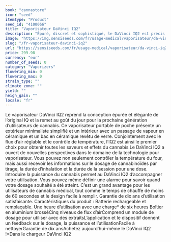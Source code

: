 ```yaml
---
book: "cannastore"
icon: "seed"
itemtype: "Product"
seed_id: "4100066"
title: "Vaporisateur DaVinci IQ2"
description: "Épuré, discret et sophistiqué, le DaVinci IQ2 est précis et offre des saveurs exceptionnelles. ✔Portatif ✔Puissant ✔Batterie remplaçable. Achetez le vôtre."
image: "https://img.sensiseeds.com/fr/usage-medical/vaporisateur/da-vinci-iq2-image.png"
slug: "/fr-vaporisateur-davinci-iq2"
url: "https://sensiseeds.com/fr/usage-medical/vaporisateur/da-vinci-iq2?a_aid=cannastore"
price: 299.98
currency: "eur"
number_of_seeds: 0
category: "Vaporizers"
flowering_min: 0
flowering_max: 0
strain_type: ""
climate_zone: ""
yield: ""
heigh_gain: ""
locale: "fr"
---
```

Le vaporisateur DaVinci IQ2 reprend la conception épurée et élégante de l’original IQ et la remet au goût du jour pour la prochaine génération d’utilisateurs de cannabis. Ce vaporisateur portable de poche présente un extérieur minimaliste simplifié et un intérieur avec un passage de vapeur en céramique et un bac en céramique revêtu de verre. Conjointement avec le flux d’air réglable et le contrôle de température, l’IQ2 est ainsi le premier choix pour obtenir toutes les saveurs et effets du cannabis.Le DaVinci IQ2 a ouvert de nouvelles perspectives dans le domaine de la technologie pour vaporisateur. Vous pouvez non seulement contrôler la température du four, mais aussi recevoir les informations sur le dosage de cannabinoïdes par tirage, la durée d’inhalation et la durée de la session pour une dose. Introduire la puissance du cannabis permet au DaVinci IQ2 d’accompagner votre utilisation. Vous pouvez même définir une alarme pour savoir quand votre dosage souhaité a été atteint. C’est un grand avantage pour les utilisateurs de cannabis médical, tout comme le temps de chauffe de moins de 60 secondes et le design facile à remplir. Garantie de dix ans d’utilisation satisfaisante. Caractéristiques du produit : Batterie rechargeable et remplaçable. Une heure d’utilisation avec une charge* de six heures Boîtier en aluminium brosséCinq niveaux de flux d’airComprend un module de dosage pour utiliser avec des extraitsL’application et le dispositif donnent un feedback sur le dosage, la puissance et l’utilisationFacile à nettoyerGarantie de dix ansAchetez aujourd’hui-même le DaVinci IQ2 !*Dans le chargeur DaVinci IQ2
